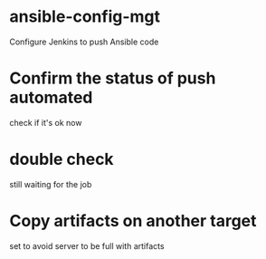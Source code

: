 # ansible-config-mgt
Configure Jenkins to push Ansible code

# Confirm the status of push automated
check if it's ok now

# double check
still waiting for the job

# Copy artifacts on another target
set to avoid server to be full with artifacts
